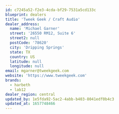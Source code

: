 ```yaml
---
id: c7245a52-f2e3-4cda-bf29-7531a5cd133c
blueprint: dealers
title: 'Tweek Geek / Craft Audio'
dealer_address:
  name: 'Michael Garner'
  street: '26550 RM12, Suite 6'
  street2: null
  postCode: '78620'
  city: 'Dripping Springs'
  state: TX
  country: US
  latitude: null
  longitude: null
email: mgarner@tweekgeek.com
website: 'https://www.tweekgeek.com'
brands:
  - harbeth
  - lab12
dealer_region: central
updated_by: 1e5fda92-5ac2-4abb-b403-8041edf0b4c3
updated_at: 1657748466
---
```

